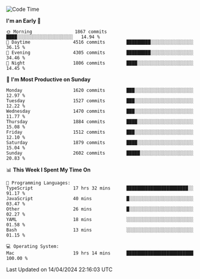 <!--START_SECTION:waka-->
![Code Time](http://img.shields.io/badge/Code%20Time-3%2C873%20hrs%2023%20mins-blue)

**I'm an Early 🐤** 

```text
🌞 Morning                1867 commits        ████░░░░░░░░░░░░░░░░░░░░░   14.94 % 
🌆 Daytime                4516 commits        █████████░░░░░░░░░░░░░░░░   36.15 % 
🌃 Evening                4305 commits        █████████░░░░░░░░░░░░░░░░   34.46 % 
🌙 Night                  1806 commits        ████░░░░░░░░░░░░░░░░░░░░░   14.45 % 
```
📅 **I'm Most Productive on Sunday** 

```text
Monday                   1620 commits        ███░░░░░░░░░░░░░░░░░░░░░░   12.97 % 
Tuesday                  1527 commits        ███░░░░░░░░░░░░░░░░░░░░░░   12.22 % 
Wednesday                1470 commits        ███░░░░░░░░░░░░░░░░░░░░░░   11.77 % 
Thursday                 1884 commits        ████░░░░░░░░░░░░░░░░░░░░░   15.08 % 
Friday                   1512 commits        ███░░░░░░░░░░░░░░░░░░░░░░   12.10 % 
Saturday                 1879 commits        ████░░░░░░░░░░░░░░░░░░░░░   15.04 % 
Sunday                   2602 commits        █████░░░░░░░░░░░░░░░░░░░░   20.83 % 
```


📊 **This Week I Spent My Time On** 

```text
💬 Programming Languages: 
TypeScript               17 hrs 32 mins      ███████████████████████░░   91.17 % 
JavaScript               40 mins             █░░░░░░░░░░░░░░░░░░░░░░░░   03.47 % 
Other                    26 mins             █░░░░░░░░░░░░░░░░░░░░░░░░   02.27 % 
YAML                     18 mins             ░░░░░░░░░░░░░░░░░░░░░░░░░   01.58 % 
Bash                     13 mins             ░░░░░░░░░░░░░░░░░░░░░░░░░   01.15 % 

💻 Operating System: 
Mac                      19 hrs 14 mins      █████████████████████████   100.00 % 
```


 Last Updated on 14/04/2024 22:16:03 UTC
<!--END_SECTION:waka-->

